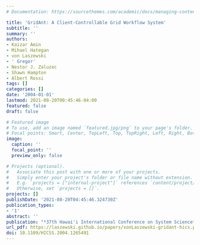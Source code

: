 ```yaml
---
# Documentation: https://sourcethemes.com/academic/docs/managing-content/

title: 'GridAnt: A Client-Controllable Grid Workflow System'
subtitle: ''
summary: ''
authors:
- Kaizar Amin
- Mihael Hategan
- von Laszewski
- ' Gregor'
- Nestor J. Zaluzec
- Shawn Hampton
- Albert Rossi
tags: []
categories: []
date: '2004-01-01'
lastmod: 2021-08-20T00:45:46-04:00
featured: false
draft: false

# Featured image
# To use, add an image named `featured.jpg/png` to your page's folder.
# Focal points: Smart, Center, TopLeft, Top, TopRight, Left, Right, BottomLeft, Bottom, BottomRight.
image:
  caption: ''
  focal_point: ''
  preview_only: false

# Projects (optional).
#   Associate this post with one or more of your projects.
#   Simply enter your project's folder or file name without extension.
#   E.g. `projects = ["internal-project"]` references `content/project/deep-learning/index.md`.
#   Otherwise, set `projects = []`.
projects: []
publishDate: '2021-08-20T04:45:46.324730Z'
publication_types:
- '1'
abstract: ''
publication: "*37th Hawai'i International Conference on System Science*"
url_pdf: https://laszewski.github.io/papers/vonLaszewski-gridant-hics.pdf
doi: 10.1109/HICSS.2004.1265491
---
```

